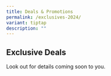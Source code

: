 ```yaml
---
title: Deals & Promotions
permalink: /exclusives-2024/
variant: tiptap
description: ""
---
```

<h2><strong>Exclusive Deals</strong></h2>
<p>Look out for details coming soon to you.</p>
<p></p>
<p></p>